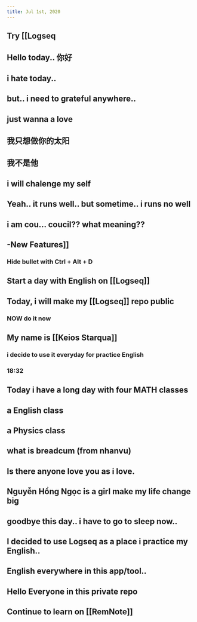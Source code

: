 ```yaml
---
title: Jul 1st, 2020
---
```


## Try [[Logseq
## Hello today.. 你好
## i hate today..
## but.. i need to grateful anywhere..
## just wanna a love
## 我只想做你的太阳
## 我不是他
## i will chalenge my self
## Yeah.. it runs well.. but sometime.. i runs no well
## i am cou... coucil?? what meaning??
## -New Features]]
### Hide bullet with Ctrl + Alt + D
## Start a day with English on [[Logseq]]
## Today, i will make my [[Logseq]] repo public
### NOW do it now
## My name is [[Keios Starqua]]
### i decide to use it everyday for practice English
### 18:32
## Today i have a long day with four MATH classes
## a English class
## a Physics class
## what is breadcum (from nhanvu)
## Is there anyone love you as i love.
## Nguyễn Hồng Ngọc is a girl make my life change big
## goodbye this day.. i have to go to sleep now..
## I decided to use Logseq as a place i practice my English..
## English everywhere in this app/tool..
## Hello Everyone in this private repo
## Continue to learn on [[RemNote]]
